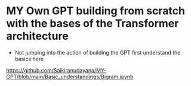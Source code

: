 # MY Own GPT building from scratch with the bases of the Transformer architecture

- Not jumping into the action of building the GPT first understand the basics here

https://github.com/Saikiranudayana/MY-GPT/blob/main/Basic_understandings/Bigram.ipynb
